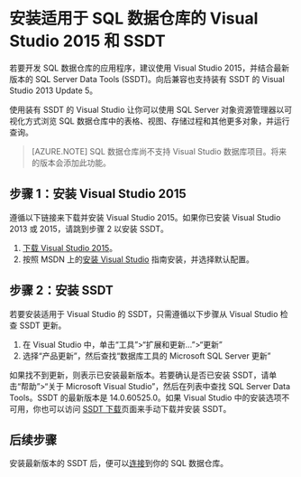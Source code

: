 <properties
   pageTitle="安装适用于 SQL 数据仓库的 Visual Studio 和 SSDT | Azure"
   description="安装适用于 Azure SQL 数据仓库的 Visual Studio 和 SQL Server 开发工具 (SSDT)"
   services="sql-data-warehouse"
   documentationCenter="NA"
   authors="sonyam"
   manager="barbkess"
   editor=""/>  


<tags
   ms.service="sql-data-warehouse"
   ms.devlang="NA"
   ms.topic="get-started-article"
   ms.tgt_pltfrm="NA"
   ms.workload="data-services"
   ms.date="10/31/2016"
   wacn.date="01/17/2017"
   ms.author="sonyama;barbkess"/>  


# 安装适用于 SQL 数据仓库的 Visual Studio 2015 和 SSDT
若要开发 SQL 数据仓库的应用程序，建议使用 Visual Studio 2015，并结合最新版本的 SQL Server Data Tools (SSDT)。向后兼容也支持装有 SSDT 的 Visual Studio 2013 Update 5。

使用装有 SSDT 的 Visual Studio 让你可以使用 SQL Server 对象资源管理器以可视化方式浏览 SQL 数据仓库中的表格、视图、存储过程和其他更多对象，并运行查询。

> [AZURE.NOTE] SQL 数据仓库尚不支持 Visual Studio 数据库项目。将来的版本会添加此功能。

## 步骤 1：安装 Visual Studio 2015
遵循以下链接来下载并安装 Visual Studio 2015。如果你已安装 Visual Studio 2013 或 2015，请跳到步骤 2 以安装 SSDT。

1. [下载 Visual Studio 2015][]。
2. 按照 MSDN 上的[安装 Visual Studio][] 指南安装，并选择默认配置。

## 步骤 2：安装 SSDT
若要安装适用于 Visual Studio 的 SSDT，只需遵循以下步骤从 Visual Studio 检查 SSDT 更新。

1. 在 Visual Studio 中，单击“工具”>“扩展和更新...”>“更新”
2. 选择“产品更新”，然后查找“数据库工具的 Microsoft SQL Server 更新”

如果找不到更新，则表示已安装最新版本。若要确认是否已安装 SSDT，请单击“帮助”>“关于 Microsoft Visual Studio”，然后在列表中查找 SQL Server Data Tools。SSDT 的最新版本是 14.0.60525.0。如果 Visual Studio 中的安装选项不可用，你也可以访问 [SSDT 下载][SSDT Download]页面来手动下载并安装 SSDT。

## 后续步骤
安装最新版本的 SSDT 后，便可以[连接][connect]到你的 SQL 数据仓库。

<!--Anchors-->


<!--Image references-->

<!--Articles-->
[connect]: /documentation/articles/sql-data-warehouse-query-visual-studio/

<!--Other-->

[下载 Visual Studio 2015]: https://www.visualstudio.com/downloads/
[安装 Visual Studio]: https://msdn.microsoft.com/zh-cn/library/e2h7fzkw.aspx
[SSDT Download]: https://msdn.microsoft.com/zh-cn/library/mt204009.aspx

<!---HONumber=Mooncake_Quality_Review_0117_2017-->